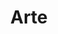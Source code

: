 --- 
title: "Arte"
publishdate: "2018-12-30T16:48:46+02:00"
src: "https://365manga.net/manga/arte"
image: "https://data.365manga.net/images/thumbnails/32656-arte.jpg"
description: " Firenze, early 16th century. The birthplace of the renaissance era, where art is thriving. In one small corner of this vast city, one sheltered girl’s journey begins. She dreams of becoming an artist, an impossible career for a girl born into a noble family. In those days, art was an exclusively male profession, with woman facing strong discrimination. In spite of these challenges, Arte perseveres with hard work…"
---